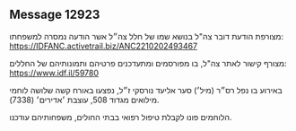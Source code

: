 ## Message 12923

מצורפת הודעת דובר צה"ל בנושא שמו של חלל צה״ל אשר הודעה נמסרה למשפחתו: https://IDFANC.activetrail.biz/ANC2210202493467

מצורף קישור לאתר צה"ל, בו מפורסמים ומתעדכנים פרטיהם ותמונותיהם של החללים:
https://www.idf.il/59780

באירוע בו נפל רס״ר (מיל׳) סער אליעד נורסקי ז״ל, נפצעו באורח קשה שלושה לוחמי מילואים מגדוד 508, עוצבת ׳אדירים׳ (7338). 

הלוחמים פונו לקבלת טיפול רפואי בבתי החולים, משפחותיהם עודכנו.

